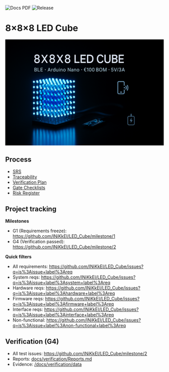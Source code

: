 ![Docs PDF](https://github.com/INiKkEI/LED_Cube/actions/workflows/docs-pdf.yml/badge.svg)
![Release](https://img.shields.io/github/v/release/INiKkEI/LED_Cube)

# 8×8×8 LED Cube
![Hero](./media/hero.png)

## Process
- [SRS](./docs/srs/SRS.md)
- [Traceability](./docs/traceability/Matrix.csv)
- [Verification Plan](./docs/verification/Plan.md)
- [Gate Checklists](./docs/governance/Gates.md)
- [Risk Register](./docs/risks/Risks.csv)

## Project tracking

**Milestones**
- G1 (Requirements freeze): https://github.com/INiKkEI/LED_Cube/milestone/1
- G4 (Verification passed): https://github.com/INiKkEI/LED_Cube/milestone/2

**Quick filters**
- All requirements: https://github.com/INiKkEI/LED_Cube/issues?q=is%3Aissue+label%3Areq
- System reqs: https://github.com/INiKkEI/LED_Cube/issues?q=is%3Aissue+label%3Asystem+label%3Areq
- Hardware reqs: https://github.com/INiKkEI/LED_Cube/issues?q=is%3Aissue+label%3Ahardware+label%3Areq
- Firmware reqs: https://github.com/INiKkEI/LED_Cube/issues?q=is%3Aissue+label%3Afirmware+label%3Areq
- Interface reqs: https://github.com/INiKkEI/LED_Cube/issues?q=is%3Aissue+label%3Ainterface+label%3Areq
- Non-functional: https://github.com/INiKkEI/LED_Cube/issues?q=is%3Aissue+label%3Anon-functional+label%3Areq

## Verification (G4)
- All test issues: https://github.com/INiKkEI/LED_Cube/milestone/2
- Reports: [docs/verification/Reports.md](./docs/verification/Reports.md)
- Evidence: [/docs/verification/data](./docs/verification/data)

